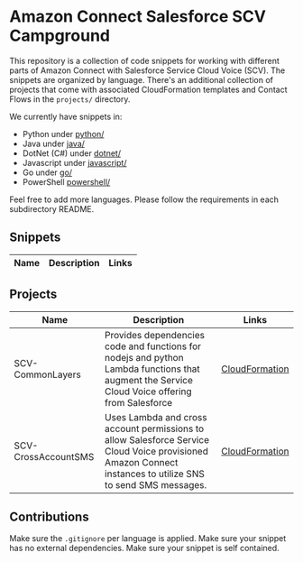 # Amazon Connect Salesforce SCV Campground

This repository is a collection of code snippets for working with different parts of Amazon Connect with Salesforce Service Cloud Voice (SCV). The snippets are organized by language. There's an additional collection of projects that come with associated CloudFormation templates and Contact Flows in the `projects/` directory.

We currently have snippets in:

* Python under [python/](python/)
* Java under [java/](java/)
* DotNet (C#) under [dotnet/](dotnet/)
* Javascript under [javascript/](javascript/)
* Go under [go/](go/)
* PowerShell [powershell/](powershell/)

Feel free to add more languages. Please follow the requirements in each subdirectory README.

## Snippets

| Name | Description | Links |
| ---- | ----------- | ----- |

## Projects

| Name | Description | Links |
| ---- | ----------- | ----- |
| SCV-CommonLayers | Provides dependencies code and functions for nodejs and python Lambda functions that augment the Service Cloud Voice offering from Salesforce | [CloudFormation](projects/SCV-CommonLayers) |
| SCV-CrossAccountSMS | Uses Lambda and cross account permissions to allow Salesforce Service Cloud Voice provisioned Amazon Connect instances to utilize SNS to send SMS messages. | [CloudFormation](projects/SCV-CrossAccountSMS) |


## Contributions

Make sure the `.gitignore` per language is applied.
Make sure your snippet has no external dependencies.
Make sure your snippet is self contained.
